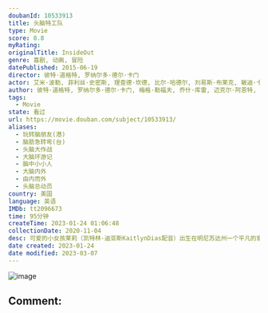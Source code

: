 ```yaml
---
doubanId: 10533913
title: 头脑特工队
type: Movie
score: 8.8
myRating: 
originalTitle: InsideOut
genre: 喜剧, 动画, 冒险
datePublished: 2015-06-19
director: 彼特·道格特, 罗纳尔多·德尔·卡门
actor: 艾米·波勒, 菲利丝·史密斯, 理查德·坎德, 比尔·哈德尔, 刘易斯·布莱克, 敏迪·卡灵, 凯特林·迪亚斯, 戴安·琳恩, 凯尔·麦克拉克伦, 波拉·庞德斯通, 鲍比·莫尼汉, 保拉·佩尔, 大卫·戈尔兹, 弗兰克·奥兹, 乔什·库雷, 弗利, 约翰·拉岑贝格, 卡洛斯·阿拉斯拉奇, 皮特·萨加尔, 拉什达·琼斯, 罗里·艾伦, 约翰·齐甘, 雪莉·琳恩, 拉瑞恩·纽曼, 帕丽斯·冯·戴克, 佟心竹, 张震, 特蕾莎·甘泽尔, 鲍伯·伯根, 杰夫·奎卡, 山新
author: 彼特·道格特, 罗纳尔多·德尔·卡门, 梅格·勒福夫, 乔什·库雷, 迈克尔·阿恩特, 西蒙·里奇, 鲍勃·彼德森, 比尔·哈德尔, 艾米·波勒
tags:
  - Movie
state: 看过
url: https://movie.douban.com/subject/10533913/
aliases:
  - 玩转脑朋友(港)
  - 脑筋急转弯(台)
  - 头脑大作战
  - 大脑环游记
  - 脑中小小人
  - 大脑内外
  - 由内而外
  - 头脑总动员
country: 美国
language: 英语
IMDb: tt2096673
time: 95分钟
createTime: 2023-01-24 01:06:48
collectionDate: 2020-11-04
desc: 可爱的小女孩莱莉（凯特林·迪亚斯KaitlynDias配音）出生在明尼苏达州一个平凡的家庭中，从小她在父母的呵护下长大，脑海中保存着无数美好甜蜜的回忆。当然这些记忆还与几个莱莉未曾谋面的伙伴息息...
date created: 2023-01-24
date modified: 2023-03-07
---
```


![image](p2266293606.jpg)

Comment:
---

